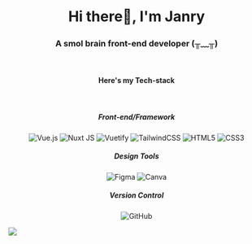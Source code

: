 <h1 align="center">Hi there👋, I'm Janry </h1>
<h3 align="center"> A smol brain front-end developer (⁠╥⁠﹏⁠╥⁠) </h3>

<br>

<h4 align="center"> Here's my Tech-stack </h4>

<br>

<div align="center">

<h5 align="center"> Front-end/Framework </h5>
  
![Vue.js](https://img.shields.io/badge/vue.js-%2335495e.svg?style=for-the-badge&logo=vuedotjs&logoColor=%234FC08D) 
![Nuxt JS](https://img.shields.io/badge/Nuxt-002E3B?style=for-the-badge&logo=nuxt.js&logoColor=#00DC82) 
![Vuetify](https://img.shields.io/badge/Vuetify-1867C0?style=for-the-badge&logo=vuetify&logoColor=AEDDFF) 
![TailwindCSS](https://img.shields.io/badge/tailwindcss-%2338B2AC.svg?style=for-the-badge&logo=tailwind-css&logoColor=white) 
![HTML5](https://img.shields.io/badge/html5-%23E34F26.svg?style=for-the-badge&logo=html5&logoColor=white) 
![CSS3](https://img.shields.io/badge/css3-%231572B6.svg?style=for-the-badge&logo=css3&logoColor=white) 

<h5 align="center"> Design Tools </h5>

![Figma](https://img.shields.io/badge/figma-%23F24E1E.svg?style=for-the-badge&logo=figma&logoColor=white) 
![Canva](https://img.shields.io/badge/Canva-%2300C4CC.svg?style=for-the-badge&logo=Canva&logoColor=white) 

<h5 align="center"> Version Control </h5>

![GitHub](https://img.shields.io/badge/github-%23121011.svg?style=for-the-badge&logo=github&logoColor=white) 

</div>

[![](https://visitcount.itsvg.in/api?id=Janrylang&icon=0&color=0)](https://visitcount.itsvg.in)

<!-- Proudly created with GPRM ( https://gprm.itsvg.in ) -->

